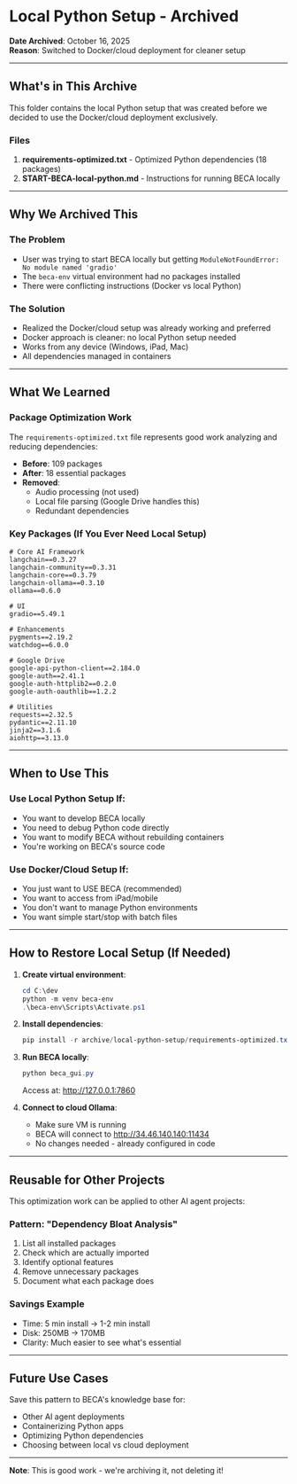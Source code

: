 # Local Python Setup - Archived

**Date Archived**: October 16, 2025  
**Reason**: Switched to Docker/cloud deployment for cleaner setup

---

## What's in This Archive

This folder contains the local Python setup that was created before we decided to use the Docker/cloud deployment exclusively.

### Files
1. **requirements-optimized.txt** - Optimized Python dependencies (18 packages)
2. **START-BECA-local-python.md** - Instructions for running BECA locally

---

## Why We Archived This

### The Problem
- User was trying to start BECA locally but getting `ModuleNotFoundError: No module named 'gradio'`
- The `beca-env` virtual environment had no packages installed
- There were conflicting instructions (Docker vs local Python)

### The Solution
- Realized the Docker/cloud setup was already working and preferred
- Docker approach is cleaner: no local Python setup needed
- Works from any device (Windows, iPad, Mac)
- All dependencies managed in containers

---

## What We Learned

### Package Optimization Work
The `requirements-optimized.txt` file represents good work analyzing and reducing dependencies:
- **Before**: 109 packages
- **After**: 18 essential packages
- **Removed**: 
  - Audio processing (not used)
  - Local file parsing (Google Drive handles this)
  - Redundant dependencies

### Key Packages (If You Ever Need Local Setup)
```
# Core AI Framework
langchain==0.3.27
langchain-community==0.3.31
langchain-core==0.3.79
langchain-ollama==0.3.10
ollama==0.6.0

# UI
gradio==5.49.1

# Enhancements
pygments==2.19.2
watchdog==6.0.0

# Google Drive
google-api-python-client==2.184.0
google-auth==2.41.1
google-auth-httplib2==0.2.0
google-auth-oauthlib==1.2.2

# Utilities
requests==2.32.5
pydantic==2.11.10
jinja2==3.1.6
aiohttp==3.13.0
```

---

## When to Use This

### Use Local Python Setup If:
- You want to develop BECA locally
- You need to debug Python code directly
- You want to modify BECA without rebuilding containers
- You're working on BECA's source code

### Use Docker/Cloud Setup If:
- You just want to USE BECA (recommended)
- You want to access from iPad/mobile
- You don't want to manage Python environments
- You want simple start/stop with batch files

---

## How to Restore Local Setup (If Needed)

1. **Create virtual environment**:
   ```powershell
   cd C:\dev
   python -m venv beca-env
   .\beca-env\Scripts\Activate.ps1
   ```

2. **Install dependencies**:
   ```powershell
   pip install -r archive/local-python-setup/requirements-optimized.txt
   ```

3. **Run BECA locally**:
   ```powershell
   python beca_gui.py
   ```
   Access at: http://127.0.0.1:7860

4. **Connect to cloud Ollama**:
   - Make sure VM is running
   - BECA will connect to http://34.46.140.140:11434
   - No changes needed - already configured in code

---

## Reusable for Other Projects

This optimization work can be applied to other AI agent projects:

### Pattern: "Dependency Bloat Analysis"
1. List all installed packages
2. Check which are actually imported
3. Identify optional features
4. Remove unnecessary packages
5. Document what each package does

### Savings Example
- Time: 5 min install → 1-2 min install
- Disk: 250MB → 170MB
- Clarity: Much easier to see what's essential

---

## Future Use Cases

Save this pattern to BECA's knowledge base for:
- Other AI agent deployments
- Containerizing Python apps
- Optimizing Python dependencies
- Choosing between local vs cloud deployment

---

**Note**: This is good work - we're archiving it, not deleting it!
